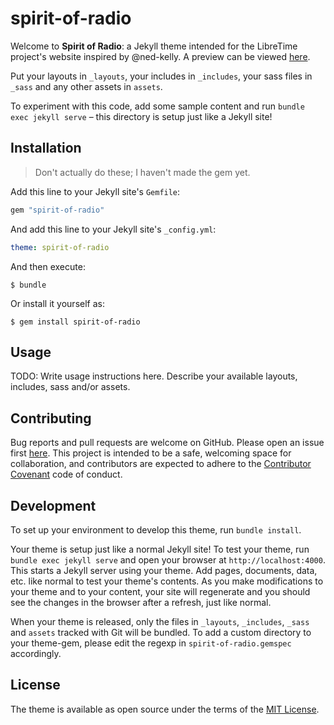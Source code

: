 # spirit-of-radio

Welcome to **Spirit of Radio**: a Jekyll theme intended for the LibreTime project's website inspired by @ned-kelly.
A preview can be viewed [here](https://zklosko.github.io/spirit-of-radio/).

Put your layouts in `_layouts`, your includes in `_includes`, your sass files in `_sass` and any other assets in `assets`.

To experiment with this code, add some sample content and run `bundle exec jekyll serve` – this directory is setup just like a Jekyll site!


## Installation

> Don't actually do these; I haven't made the gem yet.

Add this line to your Jekyll site's `Gemfile`:

```ruby
gem "spirit-of-radio"
```

And add this line to your Jekyll site's `_config.yml`:

```yaml
theme: spirit-of-radio
```

And then execute:

    $ bundle

Or install it yourself as:

    $ gem install spirit-of-radio

## Usage

TODO: Write usage instructions here. Describe your available layouts, includes, sass and/or assets.

## Contributing

Bug reports and pull requests are welcome on GitHub. Please open an issue first [here](https://github.com/zklosko/spirit-of-radio/issues/new).
This project is intended to be a safe, welcoming space for collaboration, and contributors are expected to adhere to the [Contributor Covenant](http://contributor-covenant.org) code of conduct.

## Development

To set up your environment to develop this theme, run `bundle install`.

Your theme is setup just like a normal Jekyll site! To test your theme, run `bundle exec jekyll serve` and open your browser at `http://localhost:4000`.
This starts a Jekyll server using your theme. Add pages, documents, data, etc. like normal to test your theme's contents. As you make modifications to your theme and to your content, your site will regenerate and you should see the changes in the browser after a refresh, just like normal.

When your theme is released, only the files in `_layouts`, `_includes`, `_sass` and `assets` tracked with Git will be bundled.
To add a custom directory to your theme-gem, please edit the regexp in `spirit-of-radio.gemspec` accordingly.

## License

The theme is available as open source under the terms of the [MIT License](https://opensource.org/licenses/MIT).

